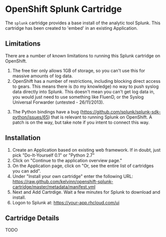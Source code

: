 # OpenShift Splunk Cartridge

The `splunk` cartridge provides a base install of the analytic tool Splunk. This cartridge has been created to 'embed' in an existing Application.

## Limitations
There are a number of known limitations to running this Splunk cartridge on OpenShift.

1. The free tier only allows 1GB of storage, so you can't use this for massive amounts of log data.
2. OpenShift has a number of restrictions, including blocking direct access to gears. This means there is (to my knowledge) no way to push syslog data directly into Splunk. This doesn't mean you can't get log data in, you would just need to use something like FluenD, or the Syslog Universal Forwarder (untested - 26/11/2013).
3) The Python bindings have a bug (https://github.com/splunk/splunk-sdk-python/issues/65) that is relevant to running Splunk on OpenShift. A patch is on the way, but take note if you intent to connect this way.

## Installation
1. Create an Application based on existing web framework. If in doubt, just pick "Do-It-Yourself 0.1" or "Python 2.7"
2. Click on "Continue to the application overview page."
3. On the Application page, click on "Or, see the entire list of cartridges you can add".
4. Under "Install your own cartridge" enter the following URL: https://raw.github.com/kelvinn/openshift-splunk-cartridge/master/metadata/manifest.yml
5. Next and Add Cartrdige. Wait a few minutes for Splunk to download and install.
6. Logon to Splunk at: https://your-app.rhcloud.com/ui

## Cartridge Details

TODO
